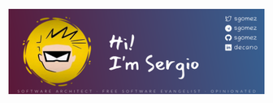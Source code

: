 [![Hi! I'm Sergio](https://raw.githubusercontent.com/sgomez/sgomez/master/assets/me.png)](https://twitter/sgomez)
